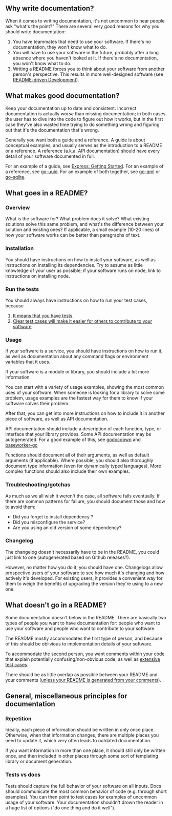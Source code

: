## Why write documentation?

When it comes to writing documentation, it's not uncommon to hear people ask "what's the point?"
There are several very good reasons for why you should write documentation:
  1. You have teammates that need to use your software. If there's no documentation, they won't know what to do.
  2. You will have to use your software in the future, probably after a long absence where you haven't looked at it. If there's no documentation, you won't know what to do.
  3. Writing a README forces you to think about your software from another person's perspective. This results in more well-designed software (see [README-driven Development](http://tom.preston-werner.com/2010/08/23/readme-driven-development.html)).

## What makes good documentation?

Keep your documentation up to date and consistent.
Incorrect documentation is actually *worse* than missing documentation;
in both cases the user has to dive into the code to figure out how it works, but in the first case they've also wasted time trying to do something wrong and figuring out that it's the documentation that's wrong.

Generally you want both a guide and a reference.
A guide is about conceptual examples, and usually serves as the introduction to a README or a reference.
A reference (a.k.a. API documentation) should have every detail of your software documented in full.

For an example of a guide, see [Express: Getting Started](http://expressjs.com/guide.html).
For an example of a reference, see [go-uuid](http://godoc.org/code.google.com/p/go-uuid/uuid).
For an example of both together, see [go-qml](http://godoc.org/gopkg.in/qml.v0) or [go-sqlite](http://godoc.org/code.google.com/p/go-sqlite/go1/sqlite3).

## What goes in a README?

### Overview

What is the software for? What problem does it solve?
What existing solutions solve this same problem, and what's the difference between your solution and existing ones?
If applicable, a small example (10-20 lines) of how your software works can be better than paragraphs of text.

### Installation

You should have instructions on how to install your software, as well as instructions on installing its dependencies.
Try to assume as little knowledge of your user as possible;
if your software runs on node, link to instructions on installing node.

### Run the tests

You should always have instructions on how to run your test cases, because
  1. [It means that you have tests](https://github.com/Clever/dev-handbook/blob/master/testing.md).
  2. [Clear test cases will make it easier for others to contribute to your software](https://github.com/Clever/dev-handbook/blob/master/testing.md).

### Usage

If your software is a service, you should have instructions on how to run it, as well as documentation about any command flags or environment variables that it uses.

If your software is a module or library, you should include a lot more information.

You can start with a variety of usage examples, showing the most common uses of your software.
When someone is looking for a library to solve some problem, usage examples are the fastest way for them to know if your software solves their problem.

After that, you can get into more instructions on how to include it in another piece of software, as well as API documentation.

API documentation should include a description of each function, type, or interface that your library provides.
Some API documentation may be autogenerated.
For a good example of this, see [godocdown](https://github.com/robertkrimen/godocdown) and [baseworker-go](https://github.com/Clever/baseworker-go/blob/master/README.md)

Functions should document all of their arguments, as well as default arguments (if applicable).
Where possible, you should also thoroughly document type information (even for dynamically typed languages).
More complex functions should also include their own examples.

### Troubleshooting/gotchas

As much as we all wish it weren't the case, all software fails eventually.
If there are common patterns for failure, you should document those and how to avoid them:
  * Did you forget to install dependency **<x>**?
  * Did you misconfigure the service?
  * Are you using an old version of some dependency?

### Changelog

The changelog doesn't necessarily have to be in the README, you could just link to one (autogenerated based on Github releases?).

However, no matter how you do it, you should have one.
Changelogs allow prospective users of your software to see how much it's changing and how actively it's developed.
For existing users, it provides a convenient way for them to weigh the benefits of upgrading the version they're using to a new one.

## What doesn't go in a README?

Some documentation doesn't below in the README.
There are basically two types of people you want to have documentation for: people who want to use your software and people who want to contribute to your software.

The README mostly accommodates the first type of person, and because of this should be oblivious to implementation details of your software.

To accommodate the second person, you want comments within your code that explain potentially confusing/non-obvious code, as well as [extensive test cases](https://github.com/Clever/dev-handbook/blob/master/testing.md).

There should be as little overlap as possible between your README and your comments ([unless your README is generated from your comments](https://github.com/robertkrimen/godocdown)).

## General, miscellaneous principles for documentation

### Repetition

Ideally, each piece of information should be written in only once place.
Otherwise, when that information changes, there are multiple places you need to update it, which very often leads to outdated documentation.

If you want information in more than one place, it should still only be written once, and then included in other places through some sort of templating library or document generation.

### Tests vs docs

Tests should capture the full behavior of your software on all inputs.
Docs should communicate the most common behavior of code (e.g. through short examples).
You can then point to test cases for examples of uncommon usage of your software.
Your documentation shouldn't drown the reader in a huge list of options ("do one thing and do it well").

